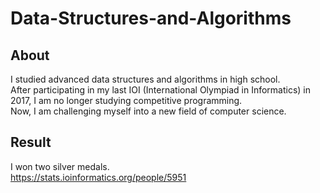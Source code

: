 # Data-Structures-and-Algorithms

## About

I studied advanced data structures and algorithms in high school. \
After participating in my last IOI (International Olympiad in Informatics) in 2017, I am no longer studying competitive programming. \
Now, I am challenging myself into a new field of computer science.

## Result

I won two silver medals. \
https://stats.ioinformatics.org/people/5951
